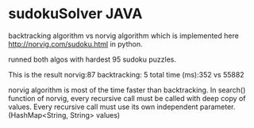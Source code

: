 # sudokuSolver JAVA

backtracking algorithm vs norvig algorithm which is implemented here http://norvig.com/sudoku.html in python.

runned both algos with hardest 95 sudoku puzzles. 

This is the result
norvig:87 backtracking: 5
total time (ms):352  vs   55882

norvig algorithm is most of the time faster than backtracking. 
In search() function of norvig, every recursive call must be called with deep copy of values.
Every recursive call must use its own independent parameter. (HashMap<String, String> values)
